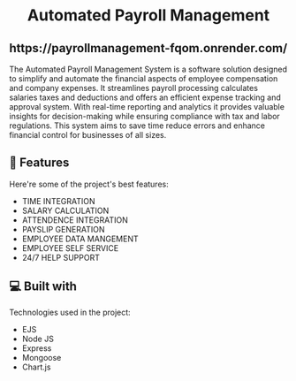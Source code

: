 <h1 align="center" id="title">Automated Payroll Management</h1>

<h2>https://payrollmanagement-fqom.onrender.com/</h2>
<p id="description">The Automated Payroll Management System is a software solution designed to simplify and automate the financial aspects of employee compensation and company expenses. It streamlines payroll processing calculates salaries taxes and deductions and offers an efficient expense tracking and approval system. With real-time reporting and analytics it provides valuable insights for decision-making while ensuring compliance with tax and labor regulations. This system aims to save time reduce errors and enhance financial control for businesses of all sizes.</p>

  
  
<h2>🧐 Features</h2>

Here're some of the project's best features:

*   TIME INTEGRATION
*   SALARY CALCULATION
*   ATTENDENCE INTEGRATION
*   PAYSLIP GENERATION
*   EMPLOYEE DATA MANGEMENT
*   EMPLOYEE SELF SERVICE
*   24/7 HELP SUPPORT

  
  
<h2>💻 Built with</h2>

Technologies used in the project:

*   EJS
*   Node JS
*   Express
*   Mongoose
*   Chart.js
